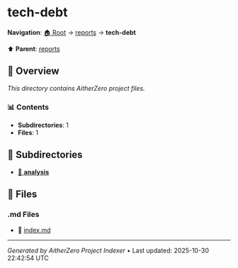 # tech-debt

**Navigation**: [🏠 Root](../../index.md) → [reports](../index.md) → **tech-debt**

⬆️ **Parent**: [reports](../index.md)

## 📖 Overview

*This directory contains AitherZero project files.*

### 📊 Contents

- **Subdirectories**: 1
- **Files**: 1

## 📁 Subdirectories

- [📂 **analysis**](./analysis/index.md)

## 📄 Files

### .md Files

- 📝 [index.md](./index.md)

---

*Generated by AitherZero Project Indexer* • Last updated: 2025-10-30 22:42:54 UTC

